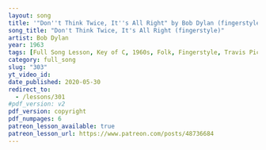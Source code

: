 ```yaml
---
layout: song
title: '"Don''t Think Twice, It''s All Right" by Bob Dylan (fingerstyle version)'
song_title: "Don't Think Twice, It's All Right (fingerstyle)"
artist: Bob Dylan
year: 1963
tags: [Full Song Lesson, Key of C, 1960s, Folk, Fingerstyle, Travis Picking]
category: full_song
slug: "303"
yt_video_id: 
date_published: 2020-05-30
redirect_to:
  - /lessons/301
#pdf_version: v2
pdf_version: copyright
pdf_numpages: 6
patreon_lesson_available: true
patreon_lesson_url: https://www.patreon.com/posts/48736684
---
```


<!-- patreon_lesson_available: true
patreon_lesson_url: https://www.patreon.com/posts/37472250 -->
